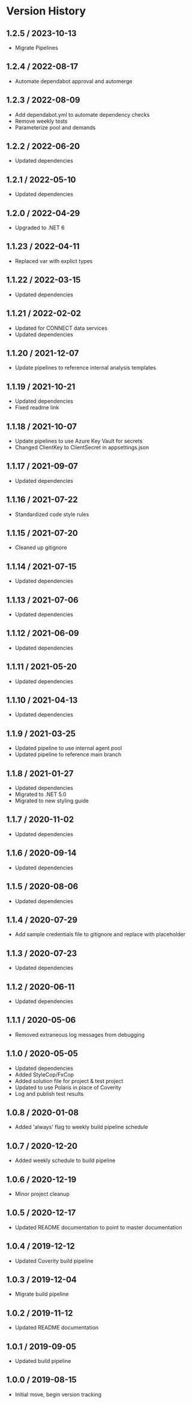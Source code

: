 # Version History

## 1.2.5 / 2023-10-13

- Migrate Pipelines

## 1.2.4 / 2022-08-17

- Automate dependabot approval and automerge

## 1.2.3 / 2022-08-09

- Add dependabot.yml to automate dependency checks
- Remove weekly tests
- Parameterize pool and demands

## 1.2.2 / 2022-06-20

- Updated dependencies

## 1.2.1 / 2022-05-10

- Updated dependencies

## 1.2.0 / 2022-04-29

- Upgraded to .NET 6

## 1.1.23 / 2022-04-11

- Replaced var with explict types

## 1.1.22 / 2022-03-15

- Updated dependencies

## 1.1.21 / 2022-02-02

- Updated for CONNECT data services
- Updated dependencies

## 1.1.20 / 2021-12-07

- Update pipelines to reference internal analysis templates

## 1.1.19 / 2021-10-21

- Updated dependencies
- Fixed readme link

## 1.1.18 / 2021-10-07

- Update pipelines to use Azure Key Vault for secrets
- Changed ClientKey to ClientSecret in appsettings.json

## 1.1.17 / 2021-09-07

- Updated dependencies

## 1.1.16 / 2021-07-22

- Standardized code style rules

## 1.1.15 / 2021-07-20

- Cleaned up gitignore

## 1.1.14 / 2021-07-15

- Updated dependencies

## 1.1.13 / 2021-07-06

- Updated dependencies

## 1.1.12 / 2021-06-09

- Updated dependencies

## 1.1.11 / 2021-05-20

- Updated dependencies

## 1.1.10 / 2021-04-13

- Updated dependencies

## 1.1.9 / 2021-03-25

- Updated pipeline to use internal agent pool
- Updated pipeline to reference main branch

## 1.1.8 / 2021-01-27

- Updated dependencies
- Migrated to .NET 5.0
- Migrated to new styling guide

## 1.1.7 / 2020-11-02

- Updated dependencies

## 1.1.6 / 2020-09-14

- Updated dependencies

## 1.1.5 / 2020-08-06

- Updated dependencies

## 1.1.4 / 2020-07-29

- Add sample credentials file to gitignore and replace with placeholder

## 1.1.3 / 2020-07-23

- Updated dependencies

## 1.1.2 / 2020-06-11

- Updated dependencies

## 1.1.1 / 2020-05-06

- Removed extraneous log messages from debugging

## 1.1.0 / 2020-05-05

- Updated dependencies
- Added StyleCop/FxCop
- Added solution file for project & test project
- Updated to use Polaris in place of Coverity
- Log and publish test results

## 1.0.8 / 2020-01-08

- Added 'always' flag to weekly build pipeline schedule

## 1.0.7 / 2020-12-20

- Added weekly schedule to build pipeline

## 1.0.6 / 2020-12-19

- Minor project cleanup

## 1.0.5 / 2020-12-17

- Updated README documentation to point to master documentation

## 1.0.4 / 2019-12-12

- Updated Coverity build pipeline

## 1.0.3 / 2019-12-04

- Migrate build pipeline

## 1.0.2 / 2019-11-12

- Updated README documentation

## 1.0.1 / 2019-09-05

- Updated build pipeline

## 1.0.0 / 2019-08-15

- Initial move, begin version tracking
